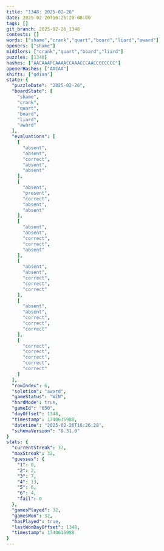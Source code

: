 ```yaml
---
title: "1348: 2025-02-26"
date: 2025-02-26T16:26:28-08:00
tags: []
git_branch: 2025-02-26_1348
contests: []
words: ["shame","crank","quart","board","liard","award"]
openers: ["shame"]
middlers: ["crank","quart","board","liard"]
puzzles: [1348]
hashes: ["AACAAAPCAAAACCAAACCCAACCCCCCCC"]
openerHashes: ["AACAA"]
shifts: ["gdian"]
state: {
  "puzzleDate": "2025-02-26",
  "boardState": [
    "shame",
    "crank",
    "quart",
    "board",
    "liard",
    "award"
  ],
  "evaluations": [
    [
      "absent",
      "absent",
      "correct",
      "absent",
      "absent"
    ],
    [
      "absent",
      "present",
      "correct",
      "absent",
      "absent"
    ],
    [
      "absent",
      "absent",
      "correct",
      "correct",
      "absent"
    ],
    [
      "absent",
      "absent",
      "correct",
      "correct",
      "correct"
    ],
    [
      "absent",
      "absent",
      "correct",
      "correct",
      "correct"
    ],
    [
      "correct",
      "correct",
      "correct",
      "correct",
      "correct"
    ]
  ],
  "rowIndex": 6,
  "solution": "award",
  "gameStatus": "WIN",
  "hardMode": true,
  "gameId": "650",
  "dayOffset": 1348,
  "timestamp": 1740615988,
  "datetime": "2025-02-26T16:26:28",
  "schemaVersion": "0.31.0"
}
stats: {
  "currentStreak": 32,
  "maxStreak": 32,
  "guesses": {
    "1": 0,
    "2": 2,
    "3": 7,
    "4": 13,
    "5": 6,
    "6": 4,
    "fail": 0
  },
  "gamesPlayed": 32,
  "gamesWon": 32,
  "hasPlayed": true,
  "lastWonDayOffset": 1348,
  "timestamp": 1740615988
}
---
```

<!-- more -->
